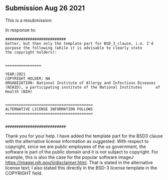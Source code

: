 ## Submission Aug 26 2021 

This is a resubmission:  

In response to: 

    ########################### 
    better, but then only the template part for BSD_3_clause, i.e. I'd porpose the following (while it is advisable to clearly state       the copyright holders):


    ================

    YEAR:2021
    COPYRIGHT HOLDER: NA
    ORGANIZATION: National Institute of Allergy and Infectious Diseases (NIAID), a participating institute of the National Institutes      of Health (NIH)


    =======================================
    ALTERNATIVE LICENSE INFORMATION FOLLOWS
    =======================================


    ###########################

Thank you for your help. I have added the template part for the BSD3 clause with the alternative license information as suggested.
With respect to copyright, since we are public employees of the us government, the software is part of the public domain and it is not subject to copyright. For example, this is also the case for the popular software imageJ https://imagej.nih.gov/ij/disclaimer.html. 
That is stated in the alternative license text; I also stated this directly in the BSD-3 license template in the COPYRIGHT field. 


